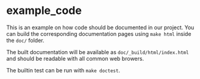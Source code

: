 # example_code

This is an example on how code should be documented in our project. You can build the corresponding documentation pages using
`make html`
inside the `doc/` folder.

The built documentation will be available as `doc/_build/html/index.html` and should be readable with all common web browers.

The builtin test can be run with `make doctest`.
